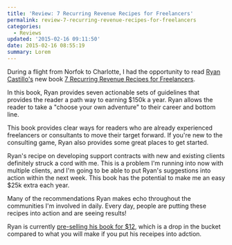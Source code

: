 ```yaml
---
title: 'Review: 7 Recurring Revenue Recipes for Freelancers'
permalink: review-7-recurring-revenue-recipes-for-freelancers
categories:
  - Reviews
updated: '2015-02-16 09:11:50'
date: 2015-02-16 08:55:19
summary: Lorem
---
```


During a flight from Norfok to Charlotte, I had the opportunity to read [Ryan Castillo's](https://twitter.com/rmcastil) new book [7 Recurring Revenue Recipes for Freelancers](http://ryancastillo.org/7-recipes-recurring-revenue/).

In this book, Ryan provides seven actionable sets of guidelines that provides the reader a path way to earning $150k a year.  Ryan allows the reader to take a "choose your own adventure" to their career and bottom line.  

This book provides clear ways for readers who are already experienced freelancers or consultants to move their target forward.  If you're new to the consulting game, Ryan also provides some great places to get started.  

Ryan's recipe on developing support contracts with new and existing clients definitely struck a cord with me.  This is a problem I'm running into now with multiple clients, and I'm going to be able to put Ryan's suggestions into action within the next week.  This book has the potential to make me an easy $25k extra each year.  

Many of the recommendations Ryan makes echo throughout the communities I'm involved in daily.  Every day, people are putting these recipes into action and are seeing results!  

Ryan is currently [pre-selling his book for $12](http://ryancastillo.org/7-recipes-recurring-revenue/), which is a drop in the bucket compared to what you will make if you put his receipes into adction.
